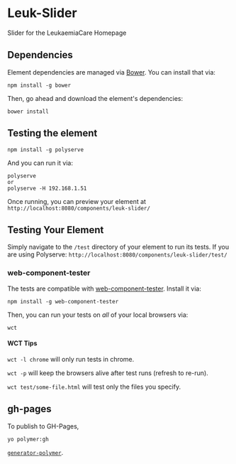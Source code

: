 # Leuk-Slider

Slider for the LeukaemiaCare Homepage

## Dependencies

Element dependencies are managed via [Bower](http://bower.io/). You can
install that via:

    npm install -g bower

Then, go ahead and download the element's dependencies:

    bower install


## Testing the element

    npm install -g polyserve

And you can run it via:

    polyserve
    or
    polyserve -H 192.168.1.51

Once running, you can preview your element at
`http://localhost:8080/components/leuk-slider/`


## Testing Your Element

Simply navigate to the `/test` directory of your element to run its tests. If
you are using Polyserve: `http://localhost:8080/components/leuk-slider/test/`

### web-component-tester

The tests are compatible with [web-component-tester](https://github.com/Polymer/web-component-tester).
Install it via:

    npm install -g web-component-tester

Then, you can run your tests on _all_ of your local browsers via:

    wct

#### WCT Tips

`wct -l chrome` will only run tests in chrome.

`wct -p` will keep the browsers alive after test runs (refresh to re-run).

`wct test/some-file.html` will test only the files you specify.


## gh-pages

To publish to GH-Pages,

	yo polymer:gh 

[`generator-polymer`](https://github.com/yeoman/generator-polymer).
